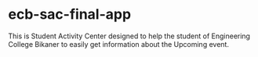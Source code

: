 # ecb-sac-final-app
This is Student Activity Center designed to help the student of Engineering College Bikaner to easily get information about the Upcoming event.

